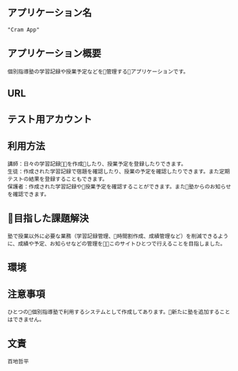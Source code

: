 ## アプリケーション名
    "Cram App"

## アプリケーション概要
    個別指導塾の学習記録や授業予定などを管理するアプリケーションです。

## URL

## テスト用アカウント

## 利用方法
    講師：日々の学習記録を作成したり、授業予定を登録したりできます。
    生徒：作成された学習記録で宿題を確認したり、授業の予定を確認したりできます。また定期テストの結果を登録することもできます。
    保護者：作成された学習記録や授業予定を確認することができます。また塾からのお知らせを確認できます。

## 目指した課題解決
    塾で授業以外に必要な業務（学習記録管理、時間割作成、成績管理など）を削減できるように、成績や予定、お知らせなどの管理をこのサイトひとつで行えることを目指しました。

## 環境

## 注意事項
    ひとつの個別指導塾で利用するシステムとして作成してあります。新たに塾を追加することはできません。

## 文責
    百地哲平